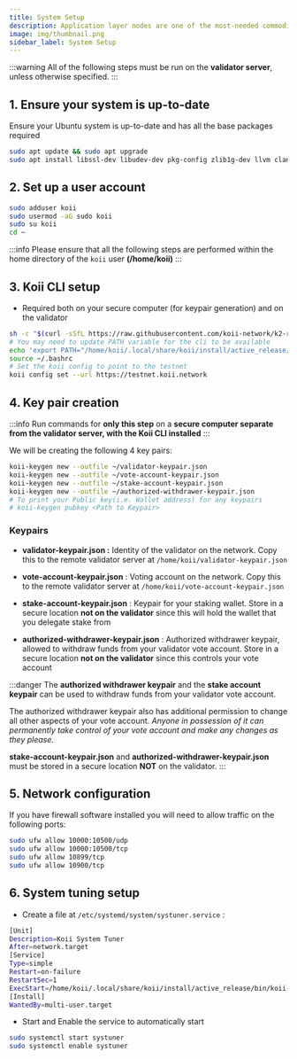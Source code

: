```yaml
---
title: System Setup
description: Application layer nodes are one of the most-needed commodities in Web3.
image: img/thumbnail.png
sidebar_label: System Setup
---
```


:::warning
All of the following steps must be run on the **validator server**, unless otherwise specified.
:::

## 1. Ensure your system is up-to-date

Ensure your Ubuntu system is up-to-date and has all the base packages required

```sh
sudo apt update && sudo apt upgrade
sudo apt install libssl-dev libudev-dev pkg-config zlib1g-dev llvm clang
```

## 2. Set up a user account

```sh
sudo adduser koii
sudo usermod -aG sudo koii
sudo su koii
cd ~
```

:::info
Please ensure that all the following steps are performed within the home directory of the `koii` user **(/home/koii)**
:::

## 3. Koii CLI setup

- Required both on your secure computer (for keypair generation) and on the validator

```sh
sh -c "$(curl -sSfL https://raw.githubusercontent.com/koii-network/k2-release/master/k2-install-init_v1.16.4.sh)"
# You may need to update PATH variable for the cli to be available
echo 'export PATH="/home/koii/.local/share/koii/install/active_release/bin:$PATH"' >> ~/.bashrc
source ~/.bashrc
# Set the koii config to point to the testnet
koii config set --url https://testnet.koii.network
```

## 4. Key pair creation

:::info
Run commands for **only this step** on a **secure computer separate from the validator server, with the Koii CLI installed**
:::

We will be creating the following 4 key pairs:

```sh
koii-keygen new --outfile ~/validator-keypair.json
koii-keygen new --outfile ~/vote-account-keypair.json
koii-keygen new --outfile ~/stake-account-keypair.json
koii-keygen new --outfile ~/authorized-withdrawer-keypair.json
# To print your Public key(i.e. Wallet address) for any keypairs
# koii-keygen pubkey <Path to Keypair>
```

### Keypairs

- **validator-keypair.json :** Identity of the validator on the network. Copy this to the remote validator server at `/home/koii/validator-keypair.json`

- **vote-account-keypair.json** : Voting account on the network. Copy this to the remote validator server at `/home/koii/vote-account-keypair.json`

- **stake-account-keypair.json** : Keypair for your staking wallet. Store in a secure location **not on the validator** since this will hold the wallet that you delegate stake from

- **authorized-withdrawer-keypair.json** : Authorized withdrawer keypair, allowed to withdraw funds from your validator vote account. Store in a secure location **not on the validator** since this controls your vote account

:::danger
The **authorized withdrawer keypair** and the **stake account keypair** can be used to withdraw funds from your validator vote account.

The authorized withdrawer keypair also has additional permission to change all other aspects of your vote account. _Anyone in possession of it can permanently take control of your vote account and make any changes as they please._

**stake-account-keypair.json** and **authorized-withdrawer-keypair.json** must be stored in a secure location **NOT** on the validator.
:::

## 5. Network configuration

If you have firewall software installed you will need to allow traffic on the following ports:

```sh
sudo ufw allow 10000:10500/udp
sudo ufw allow 10000:10500/tcp
sudo ufw allow 10899/tcp
sudo ufw allow 10900/tcp
```

## 6. System tuning setup

- Create a file at `/etc/systemd/system/systuner.service` :

```sh
[Unit]
Description=Koii System Tuner
After=network.target
[Service]
Type=simple
Restart=on-failure
RestartSec=1
ExecStart=/home/koii/.local/share/koii/install/active_release/bin/koii-sys-tuner --user koii
[Install]
WantedBy=multi-user.target
```

- Start and Enable the service to automatically start

```sh
sudo systemctl start systuner
sudo systemctl enable systuner
```
